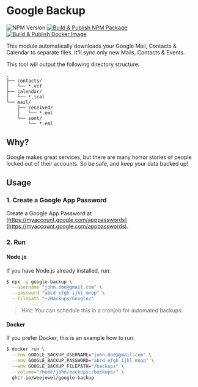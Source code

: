 # Google Backup

![NPM Version](https://npmjs.com/package/google-backup)
[![Build & Publish NPM Package](https://github.com/WeeJeWel/node-google-backup/actions/workflows/npm-publish.yml/badge.svg)](https://github.com/WeeJeWel/node-google-backup/actions/workflows/npm-publish.yml)
[![Build & Publish Docker Image](https://github.com/WeeJeWel/node-google-backup/actions/workflows/ghcr-publish.yml/badge.svg)](https://github.com/WeeJeWel/node-google-backup/actions/workflows/ghcr-publish.yml)

This module automatically downloads your Google Mail, Contacts & Calendar to separate files. It'll sync only new Mails, Contacts & Events.

This tool will output the following directory structure:

```
.
├── contacts/
│   └── *.vcf
├── calendar/
│   └── *.ical
└── mail/
    ├── received/
    │   └── *.eml
    └── sent/
        └── *.eml
```

## Why?

Google makes great services, but there are many horror stories of people locked out of their accounts. So be safe, and keep your data backed up!

## Usage

### 1. Create a Google App Password

Create a Google App Password at [https://myaccount.google.com/apppasswords](https://myaccount.google.com/apppasswords).

### 2. Run

#### Node.js

If you have Node.js already installed, run:

```bash
$ npx -y google-backup \
  --username "john.doe@gmail.com" \
  --password "abcd efgh ijkl mnop" \
  --filepath "~/Backups/Google/"
```

> Hint: You can schedule this in a cronjob for automated backups.

#### Docker

If you prefer Docker, this is an example how to run: 

```bash
$ docker run \
  --env GOOGLE_BACKUP_USERNAME="john.doe@gmail.com" \
  --env GOOGLE_BACKUP_PASSWORD="abcd efgh ijkl mnop" \
  --env GOOGLE_BACKUP_FILEPATH="/backups" \
  --volume="/home/john/backups:/backups/" \
  ghcr.io/weejewel/google-backup
```
